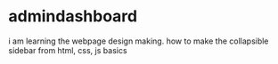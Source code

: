 # admindashboard
i am learning the webpage design making. how to make the collapsible sidebar from html, css, js basics
